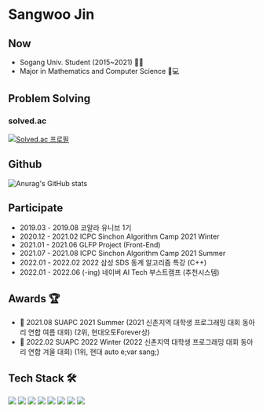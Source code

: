
# Sangwoo Jin 

## Now
- Sogang Univ. Student (2015~2021) 👨‍🎓 
- Major in Mathematics and Computer Science 📝💻   



## Problem Solving


### solved.ac

[![Solved.ac
프로필](http://mazassumnida.wtf/api/v2/generate_badge?boj=9114jin)](https://solved.ac/9114jin) &nbsp;&nbsp;

## Github
![Anurag's GitHub stats](https://github-readme-stats.vercel.app/api?username=Jin-s-work&include_all_commits=true)
 
## Participate 
- 2019.03 - 2019.08 코알라 유니브 1기   
- 2020.12 - 2021.02 ICPC Sinchon Algorithm Camp 2021 Winter  
- 2021.01 - 2021.06 GLFP Project (Front-End)  
- 2021.07 - 2021.08 ICPC Sinchon Algorithm Camp 2021 Summer  
- 2022.01 - 2022.02 2022 삼성 SDS 동계 알고리즘 특강 (C++) 
- 2022.01 - 2022.06 (-ing) 네이버 AI Tech 부스트캠프 (추천시스템) 

## Awards 🏆
- 🥈 2021.08  SUAPC 2021 Summer (2021 신촌지역 대학생 프로그래밍 대회 동아리 연합 여름 대회) (2위, 현대오토Forever상)
- 🥇 2022.02  SUAPC 2022 Winter (2022 신촌지역 대학생 프로그래밍 대회 동아리 연합 겨울 대회) (1위, 현대 auto e;var sang;)


    

## Tech Stack 🛠️ 
<img src="https://img.shields.io/badge/Python-3766AB?style=flat-square&logo=Python&logoColor=white"/></a> 
<img src="https://img.shields.io/badge/C-A8B9CC?style=flat-square&logo=C&logoColor=white"/></a>
<img src="https://img.shields.io/badge/C++-00599C?style=flat-square&logo=C%2B%2B&logoColor=white"/></a>
<img src="https://img.shields.io/badge/Java-007396?style=flat-square&logo=Java&logoColor=white"/></a>
<img src="https://img.shields.io/badge/HTML5-E34F26?style=flat-square&logo=HTML5&logoColor=white"/></a> 
<img src="https://img.shields.io/badge/CSS3-1572B6?style=flat-square&logo=CSS&logoColor=white"/></a> 
<img src="https://img.shields.io/badge/Javascript-ffb13b?style=flat-square&logo=javascript&logoColor=white"/></a>
<img src="https://img.shields.io/badge/Node.js-339933?style=flat-square&logo=Node.js&logoColor=white"/></a> 




